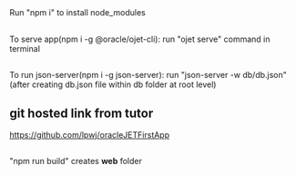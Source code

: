 ##
Run "npm i" to install node_modules

##
To serve app(npm i -g @oracle/ojet-cli): run "ojet serve" command in terminal

##
To run json-server(npm i -g json-server): run "json-server -w db/db.json" (after creating db.json file within db folder at root level)

## git hosted link from tutor
https://github.com/lpwj/oracleJETFirstApp

##
"npm run build" creates **web** folder
